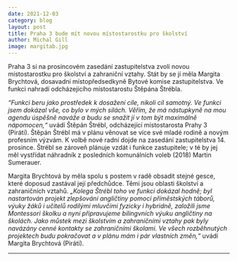 ```yaml
---
date: 2021-12-03
category: blog
layout: post
title: Praha 3 bude mít novou místostarostku pro školství
author: Michal Gill
image: margitab.jpg
---
```


Praha 3 si na prosincovém zasedání zastupitelstva zvolí novou místostarostku pro školství a zahraniční vztahy. Stát by se jí měla Margita Brychtová, dosavadní místopředsedkyně Bytové komise zastupitelstva. Ve funkci nahradí odcházejícího místostarostu Štěpána Štrébla.

*“Funkci beru jako prostředek k dosažení cíle, nikoli cíl samotný. Ve funkci jsem dokázal vše, co bylo v mých silách. Věřím, že má nástupkyně na mou agendu úspěšně naváže a budu se snažit jí v tom být maximálně nápomocen,“* uvádí Štěpán Štrébl, odcházející místostarosta Prahy 3 (Piráti). Štěpán Štrébl má v plánu věnovat se více své mladé rodině a novým profesním výzvám. K volbě nové radní dojde na zasedání zastupitelstva 14. prosince. Štrébl se zároveň plánuje vzdát i funkce zastupitele; v té by jej měl vystřídat náhradník z posledních komunálních voleb (2018) Martin Sumerauer.

Margita Brychtová by měla spolu s postem v radě obsadit stejné gesce, které doposud zastával její předchůdce. Těmi jsou oblasti školství a zahraničních vztahů. *„Kolega Štrébl toho ve funkci dokázal hodně; byl nastartován projekt zlepšování angličtiny pomocí příměstských táborů, výuky žáků i učitelů rodilými mluvčími fyzicky i hybridně, založili jsme Montessori školku a nyní připravujeme bilingvních výuku angličtiny na školách. Jako můstek mezi školstvím a zahraničními vztahy pak byly navázány cenné kontakty se zahraničními školami. Ve všech rozběhnutých projektech budu pokračovat a v plánu mám i pár vlastních změn,“* uvádí Margita Brychtová (Piráti). 

- - -
